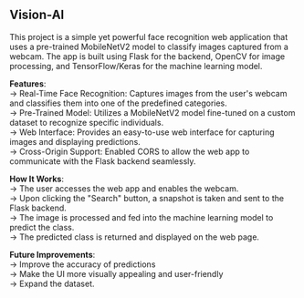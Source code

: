 ## Vision-AI
This project is a simple yet powerful face recognition web application that uses a pre-trained MobileNetV2 model to classify images captured from a webcam. The app is built using Flask for the backend, OpenCV for image processing, and TensorFlow/Keras for the machine learning model.

**Features**: <br/>
-> Real-Time Face Recognition: Captures images from the user's webcam and classifies them into one of the predefined categories.<br/>
-> Pre-Trained Model: Utilizes a MobileNetV2 model fine-tuned on a custom dataset to recognize specific individuals.<br/>
-> Web Interface: Provides an easy-to-use web interface for capturing images and displaying predictions.<br/>
-> Cross-Origin Support: Enabled CORS to allow the web app to communicate with the Flask backend seamlessly.

**How It Works**: <br/>
-> The user accesses the web app and enables the webcam.<br/>
-> Upon clicking the "Search" button, a snapshot is taken and sent to the Flask backend.<br/>
-> The image is processed and fed into the machine learning model to predict the class.<br/>
-> The predicted class is returned and displayed on the web page.

**Future Improvements**: <br/>
-> Improve the accuracy of predictions<br/>
-> Make the UI more visually appealing and user-friendly<br/>
-> Expand the dataset.
